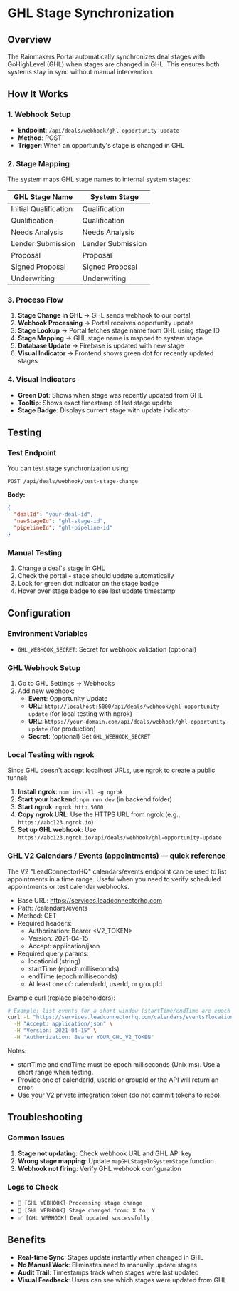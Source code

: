 # GHL Stage Synchronization

## Overview
The Rainmakers Portal automatically synchronizes deal stages with GoHighLevel (GHL) when stages are changed in GHL. This ensures both systems stay in sync without manual intervention.

## How It Works

### 1. Webhook Setup
- **Endpoint**: `/api/deals/webhook/ghl-opportunity-update`
- **Method**: POST
- **Trigger**: When an opportunity's stage is changed in GHL

### 2. Stage Mapping
The system maps GHL stage names to internal system stages:

| GHL Stage Name | System Stage |
|----------------|--------------|
| Initial Qualification | Qualification |
| Qualification | Qualification |
| Needs Analysis | Needs Analysis |
| Lender Submission | Lender Submission |
| Proposal | Proposal |
| Signed Proposal | Signed Proposal |
| Underwriting | Underwriting |

### 3. Process Flow
1. **Stage Change in GHL** → GHL sends webhook to our portal
2. **Webhook Processing** → Portal receives opportunity update
3. **Stage Lookup** → Portal fetches stage name from GHL using stage ID
4. **Stage Mapping** → GHL stage name is mapped to system stage
5. **Database Update** → Firebase is updated with new stage
6. **Visual Indicator** → Frontend shows green dot for recently updated stages

### 4. Visual Indicators
- **Green Dot**: Shows when stage was recently updated from GHL
- **Tooltip**: Shows exact timestamp of last stage update
- **Stage Badge**: Displays current stage with update indicator

## Testing

### Test Endpoint
You can test stage synchronization using:
```
POST /api/deals/webhook/test-stage-change
```

**Body:**
```json
{
  "dealId": "your-deal-id",
  "newStageId": "ghl-stage-id", 
  "pipelineId": "ghl-pipeline-id"
}
```

### Manual Testing
1. Change a deal's stage in GHL
2. Check the portal - stage should update automatically
3. Look for green dot indicator on the stage badge
4. Hover over stage badge to see last update timestamp

## Configuration

### Environment Variables
- `GHL_WEBHOOK_SECRET`: Secret for webhook validation (optional)

### GHL Webhook Setup
1. Go to GHL Settings → Webhooks
2. Add new webhook:
   - **Event**: Opportunity Update
   - **URL**: `http://localhost:5000/api/deals/webhook/ghl-opportunity-update` (for local testing with ngrok)
   - **URL**: `https://your-domain.com/api/deals/webhook/ghl-opportunity-update` (for production)
   - **Secret**: (optional) Set `GHL_WEBHOOK_SECRET`

### Local Testing with ngrok
Since GHL doesn't accept localhost URLs, use ngrok to create a public tunnel:

1. **Install ngrok**: `npm install -g ngrok`
2. **Start your backend**: `npm run dev` (in backend folder)
3. **Start ngrok**: `ngrok http 5000`
4. **Copy ngrok URL**: Use the HTTPS URL from ngrok (e.g., `https://abc123.ngrok.io`)
5. **Set up GHL webhook**: Use `https://abc123.ngrok.io/api/deals/webhook/ghl-opportunity-update`

### GHL V2 Calendars / Events (appointments) — quick reference
The V2 "LeadConnectorHQ" calendars/events endpoint can be used to list appointments in a time range. Useful when you need to verify scheduled appointments or test calendar webhooks.

- Base URL: https://services.leadconnectorhq.com
- Path: /calendars/events
- Method: GET
- Required headers:
  - Authorization: Bearer <V2_TOKEN>
  - Version: 2021-04-15
  - Accept: application/json
- Required query params:
  - locationId (string)
  - startTime (epoch milliseconds)
  - endTime (epoch milliseconds)
  - At least one of: calendarId, userId, or groupId

Example curl (replace placeholders):
```bash
# Example: list events for a short window (startTime/endTime are epoch ms)
curl -L "https://services.leadconnectorhq.com/calendars/events?locationId=Tlhr44fv13JVDLKJAX1g&calendarId=FxphdAHb9GEmE1sI4Gu1&startTime=1761142800000&endTime=1761144600000" \
  -H "Accept: application/json" \
  -H "Version: 2021-04-15" \
  -H "Authorization: Bearer YOUR_GHL_V2_TOKEN"
```

Notes:
- startTime and endTime must be epoch milliseconds (Unix ms). Use a short range when testing.
- Provide one of calendarId, userId or groupId or the API will return an error.
- Use your V2 private integration token (do not commit tokens to repo). 

## Troubleshooting

### Common Issues
1. **Stage not updating**: Check webhook URL and GHL API key
2. **Wrong stage mapping**: Update `mapGHLStageToSystemStage` function
3. **Webhook not firing**: Verify GHL webhook configuration

### Logs to Check
- `🔄 [GHL WEBHOOK] Processing stage change`
- `🎯 [GHL WEBHOOK] Stage changed from: X to: Y`
- `✅ [GHL WEBHOOK] Deal updated successfully`

## Benefits
- **Real-time Sync**: Stages update instantly when changed in GHL
- **No Manual Work**: Eliminates need to manually update stages
- **Audit Trail**: Timestamps track when stages were last updated
- **Visual Feedback**: Users can see which stages were updated from GHL
